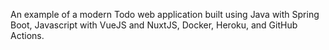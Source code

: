 An example of a modern Todo web application built using Java with Spring Boot, Javascript with VueJS and NuxtJS, Docker, Heroku, and GitHub Actions.
